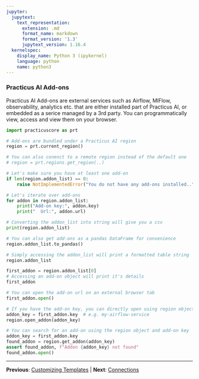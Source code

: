 ```yaml
---
jupyter:
  jupytext:
    text_representation:
      extension: .md
      format_name: markdown
      format_version: '1.3'
      jupytext_version: 1.16.4
  kernelspec:
    display_name: Python 3 (ipykernel)
    language: python
    name: python3
---
```


### Practicus AI Add-ons

Practicus AI Add-ons are external services such as Airflow, MlFlow, observability, analytics etc. that are either installed part of Practicus AI, or embedded as a serice managed by a 3rd party. You can programmatically view, access and view them on your browser.

```python
import practicuscore as prt

# Add-ons are bundled under a Practicus AI region
region = prt.current_region()

# You can also conenct to a remote region instead of the default one
# region = prt.regions.get_region(..)

# Let's make sure you have at least one add-on
if len(region.addon_list) == 0:
    raise NotImplementedError("You do not have any add-ons installed..")
```

```python
# Let's iterate over add-ons
for addon in region.addon_list:
    print("Add-on key:", addon.key)
    print("  Url:", addon.url)
```

```python
# Converting the addon_list into string will give you a csv 
print(region.addon_list)
```

```python
# You can also get add-ons as a pandas DataFrame for convenience
region.addon_list.to_pandas()
```

```python
# Simply accessing the addon_list will print a formatted table string 
region.addon_list
```

```python
first_addon = region.addon_list[0]
# Accessing an add-on object will print it's details
first_addon
```

```python
# You can open the add-on url on an external browser tab
first_addon.open()
```

```python
# If you have the add-on key, you can directly open using region object
addon_key = first_addon.key  # e.g. my-airflow-service
region.open_addon(addon_key)
```

```python
# You can search for an add-on using the region object and add-on key
addon_key = first_addon.key
found_addon = region.get_addon(addon_key)
assert found_addon, f"Addon {addon_key} not found"
found_addon.open()
```


---

**Previous**: [Customizing Templates](customizing-templates.md) | **Next**: [Connections](connections.md)
